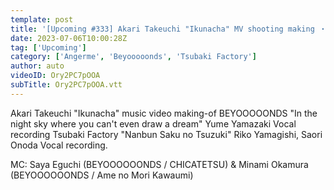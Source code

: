 ```yaml
---
template: post
title: '[Upcoming #333] Akari Takeuchi "Ikunacha" MV shooting making ・ "Yume Sae Egakenai Yozora ni wa" Yuhane Yamazaki Recording ・ "Nanbun Saki no Tsutsugi" Onoda / Yamagishi Recording ・ MC: Saya Eguchi, Minami Okamura'
date: 2023-07-06T10:00:28Z
tag: ['Upcoming']
category: ['Angerme', 'Beyooooonds', 'Tsubaki Factory']
author: auto 
videoID: Ory2PC7pOOA
subTitle: Ory2PC7pOOA.vtt
---
```

Akari Takeuchi "Ikunacha" music video making-of BEYOOOOONDS "In the night sky where you can't even draw a dream" Yume Yamazaki Vocal recording Tsubaki Factory "Nanbun Saku no Tsuzuki" Riko Yamagishi, Saori Onoda Vocal recording.

MC: Saya Eguchi (BEYOOOOOONDS / CHICATETSU) & Minami Okamura (BEYOOOOOONDS / Ame no Mori Kawaumi)
